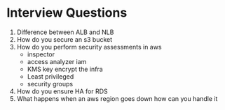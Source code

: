 # Interview Questions
1. Difference between ALB and NLB
2. How do you secure an s3 bucket
3. How do you perform security assessments in aws
   - inspector
   - access analyzer iam
   - KMS key encrypt the infra
   - Least privileged
   - security groups
4. How do you ensure HA for RDS
5. What happens when an aws region goes down how can you handle it

